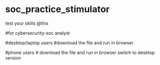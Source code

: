 # soc_practice_stimulator
test your skills @this 

#for cybersecurity-soc analyst


#desktop/laptop users   #download the file and run in browser 


#phone users    # download the file and run in browser switch to desktop version
